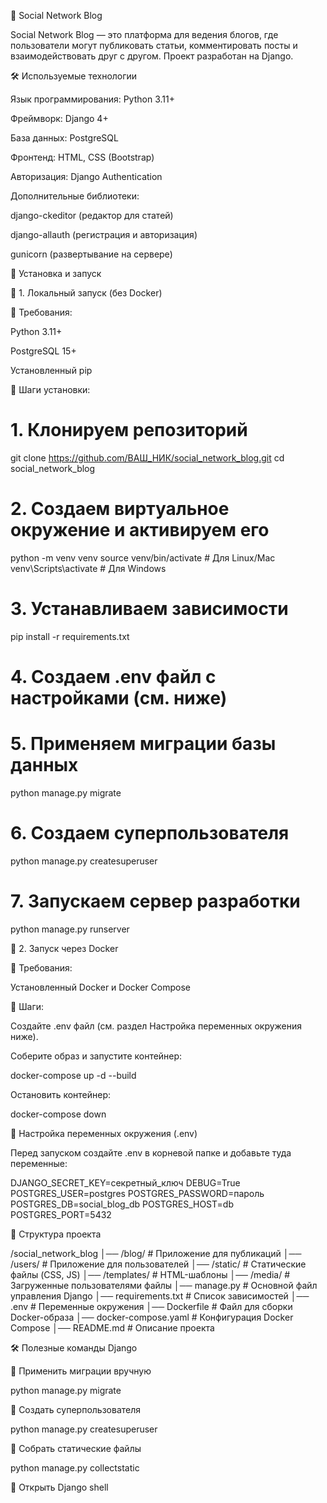 📝 Social Network Blog

Social Network Blog — это платформа для ведения блогов, где пользователи могут публиковать статьи, комментировать посты и взаимодействовать друг с другом. Проект разработан на Django.

🛠️ Используемые технологии

Язык программирования: Python 3.11+

Фреймворк: Django 4+

База данных: PostgreSQL

Фронтенд: HTML, CSS (Bootstrap)

Авторизация: Django Authentication

Дополнительные библиотеки:

django-ckeditor (редактор для статей)

django-allauth (регистрация и авторизация)

gunicorn (развертывание на сервере)

🚀 Установка и запуск

🔹 1. Локальный запуск (без Docker)

📌 Требования:

Python 3.11+

PostgreSQL 15+

Установленный pip

🔧 Шаги установки:

# 1. Клонируем репозиторий
git clone https://github.com/ВАШ_НИК/social_network_blog.git
cd social_network_blog

# 2. Создаем виртуальное окружение и активируем его
python -m venv venv
source venv/bin/activate  # Для Linux/Mac
venv\Scripts\activate  # Для Windows

# 3. Устанавливаем зависимости
pip install -r requirements.txt

# 4. Создаем .env файл с настройками (см. ниже)

# 5. Применяем миграции базы данных
python manage.py migrate

# 6. Создаем суперпользователя
python manage.py createsuperuser

# 7. Запускаем сервер разработки
python manage.py runserver

🔹 2. Запуск через Docker

📌 Требования:

Установленный Docker и Docker Compose

🔧 Шаги:

Создайте .env файл (см. раздел Настройка переменных окружения ниже).

Соберите образ и запустите контейнер:

docker-compose up -d --build

Остановить контейнер:

docker-compose down

🔧 Настройка переменных окружения (.env)

Перед запуском создайте .env в корневой папке и добавьте туда переменные:

DJANGO_SECRET_KEY=секретный_ключ
DEBUG=True
POSTGRES_USER=postgres
POSTGRES_PASSWORD=пароль
POSTGRES_DB=social_blog_db
POSTGRES_HOST=db
POSTGRES_PORT=5432

📄 Структура проекта

/social_network_blog
│── /blog/                  # Приложение для публикаций
│── /users/                 # Приложение для пользователей
│── /static/                # Статические файлы (CSS, JS)
│── /templates/             # HTML-шаблоны
│── /media/                 # Загруженные пользователями файлы
│── manage.py               # Основной файл управления Django
│── requirements.txt        # Список зависимостей
│── .env                    # Переменные окружения
│── Dockerfile              # Файл для сборки Docker-образа
│── docker-compose.yaml     # Конфигурация Docker Compose
│── README.md               # Описание проекта

🛠 Полезные команды Django

🔹 Применить миграции вручную

python manage.py migrate

🔹 Создать суперпользователя

python manage.py createsuperuser

🔹 Собрать статические файлы

python manage.py collectstatic

🔹 Открыть Django shell
